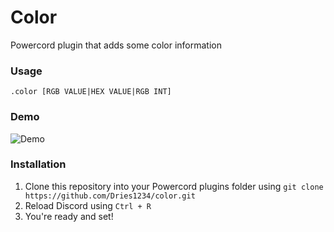 # Color
Powercord plugin that adds some color information

### Usage
`.color [RGB VALUE|HEX VALUE|RGB INT]`
### Demo
![Demo](https://media.giphy.com/media/d9TLLO4oi01NmR9nPt/giphy.gif)

### Installation
1. Clone this repository into your Powercord plugins folder using `git clone https://github.com/Dries1234/color.git`
2. Reload Discord using `Ctrl + R`
3. You're ready and set!

